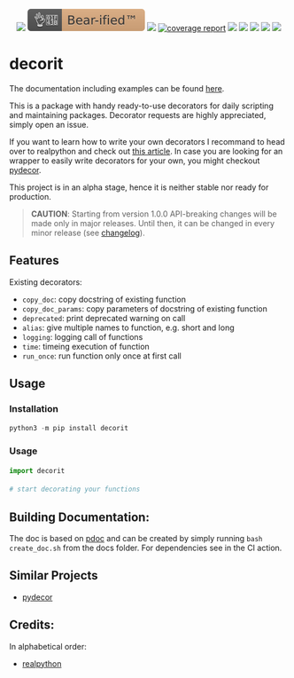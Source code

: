 <p align="center">
    <a href="https://github.com/wemake-services/wemake-python-styleguide" alt="wemake-python-styleguide" >
        <img src="https://img.shields.io/badge/style-wemake-000000.svg" /></a>
    <a href="https://beartype.rtfd.io" alt="bear-ified" >
        <img src="https://raw.githubusercontent.com/beartype/beartype-assets/main/badge/bear-ified.svg" /></a>
    <a href="https://gitlab.com/braniii/decorit/pipelines" alt="Gitlab pipeline status" >
        <img src="https://img.shields.io/gitlab/pipeline/braniii/decorit" /></a>
    <a href="https://gitlab.com/braniii/decorit/-/commits/master">
        <img alt="coverage report" src="https://gitlab.com/braniii/decorit/badges/master/coverage.svg" /></a>
    <a href="https://pypi.org/project/decorit" alt="PyPI" >
        <img src="https://img.shields.io/pypi/v/decorit" /></a>
    <a href="https://pepy.tech/project/decorit" alt="Downloads" >
        <img src="https://pepy.tech/badge/decorit" /></a>
    <a href="https://img.shields.io/pypi/pyversions/decorit" alt="PyPI - Python Version">
        <img src="https://img.shields.io/pypi/pyversions/decorit" /></a>
    <a href="https://gitlab.com/braniii/decorit/-/blob/master/LICENSE" alt="PyPI - License" >
        <img src="https://img.shields.io/pypi/l/decorit" /></a>
    <a href="https://braniii.gitlab.io/decorit" alt="Doc" >
        <img src="https://img.shields.io/badge/pdoc3-Documentation-brightgreen" /></a>
</p>


# decorit
The documentation including examples can be found [here](https://braniii.gitlab.io/decorit).

This is a package with handy ready-to-use decorators for daily scripting and
maintaining packages. Decorator requests are highly appreciated, simply open
an issue.

If you want to learn how to write your own decorators I recommand to head over
to realpython and check out [this article](https://realpython.com/primer-on-python-decorators/).
In case you are looking for an wrapper to easily write decorators for your own,
you might checkout [pydecor](https://github.com/mplanchard/pydecor).

This project is in an alpha stage, hence it is neither stable nor ready for
production.
> **CAUTION**:
> Starting from version 1.0.0 API-breaking changes will be made only in major
> releases. Until then, it can be changed in every minor release
> (see [changelog](#changelog)).

## Features

Existing decorators:
- `copy_doc`: copy docstring of existing function
- `copy_doc_params`: copy parameters of docstring of existing function
- `deprecated`: print deprecated warning on call
- `alias`: give multiple names to function, e.g. short and long
- `logging`: logging call of functions
- `time`: timeing execution of function
- `run_once`: run function only once at first call


## Usage

### Installation

```python
python3 -m pip install decorit
```

### Usage

```python
import decorit

# start decorating your functions
```

## Building Documentation:

The doc is based on [pdoc](https://pdoc3.github.io/pdoc/) and can be created by
simply running `bash create_doc.sh` from the docs folder. For dependencies see in the
CI action.

## Similar Projects
- [pydecor](https://github.com/mplanchard/pydecor)

## Credits:

In alphabetical order:
- [realpython](https://realpython.com/)
